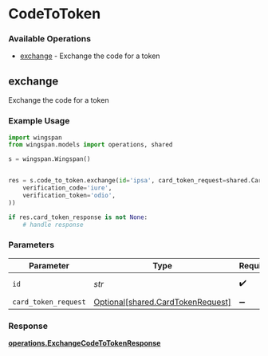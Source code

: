 # CodeToToken

### Available Operations

* [exchange](#exchange) - Exchange the code for a token

## exchange

Exchange the code for a token

### Example Usage

```python
import wingspan
from wingspan.models import operations, shared

s = wingspan.Wingspan()


res = s.code_to_token.exchange(id='ipsa', card_token_request=shared.CardTokenRequest(
    verification_code='iure',
    verification_token='odio',
))

if res.card_token_response is not None:
    # handle response
```

### Parameters

| Parameter                                                                    | Type                                                                         | Required                                                                     | Description                                                                  |
| ---------------------------------------------------------------------------- | ---------------------------------------------------------------------------- | ---------------------------------------------------------------------------- | ---------------------------------------------------------------------------- |
| `id`                                                                         | *str*                                                                        | :heavy_check_mark:                                                           | Unique identifier                                                            |
| `card_token_request`                                                         | [Optional[shared.CardTokenRequest]](../../models/shared/cardtokenrequest.md) | :heavy_minus_sign:                                                           | N/A                                                                          |


### Response

**[operations.ExchangeCodeToTokenResponse](../../models/operations/exchangecodetotokenresponse.md)**

